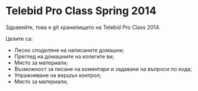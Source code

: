 Telebid Pro Class Spring 2014
=========
Здравейте, това е git хранилището на Telebid Pro Class 2014.

Целите са:
- Лесно споделяне на написаните домашни;
- Преглед на домашните на колегите ви;
- Място за материали;
- Възможност за писане на коментари и задаване на въпроси по кода;
- Упражняване на вершън контрол;
- Място за материали;
